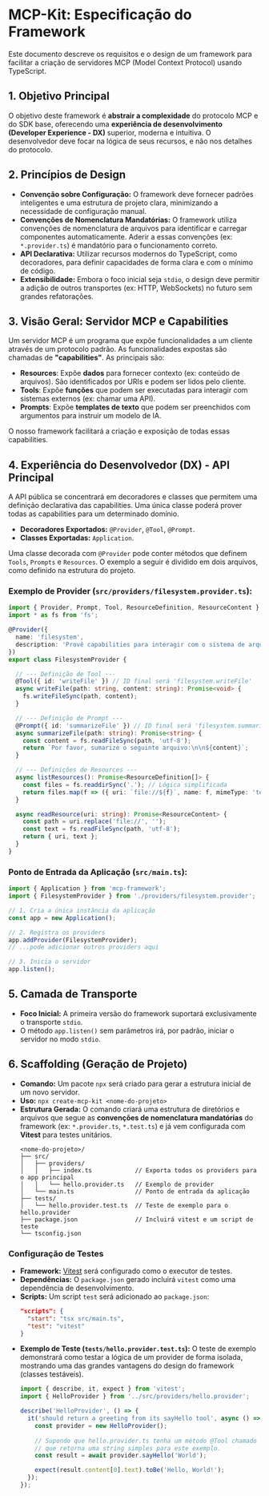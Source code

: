 # MCP-Kit: Especificação do Framework

Este documento descreve os requisitos e o design de um framework para facilitar a criação de servidores MCP (Model Context Protocol) usando TypeScript.

## 1. Objetivo Principal

O objetivo deste framework é **abstrair a complexidade** do protocolo MCP e do SDK base, oferecendo uma **experiência de desenvolvimento (Developer Experience - DX)** superior, moderna e intuitiva. O desenvolvedor deve focar na lógica de seus recursos, e não nos detalhes do protocolo.

## 2. Princípios de Design

- **Convenção sobre Configuração:** O framework deve fornecer padrões inteligentes e uma estrutura de projeto clara, minimizando a necessidade de configuração manual.
- **Convenções de Nomenclatura Mandatórias:** O framework utiliza convenções de nomenclatura de arquivos para identificar e carregar componentes automaticamente. Aderir a essas convenções (ex: `*.provider.ts`) é mandatório para o funcionamento correto.
- **API Declarativa:** Utilizar recursos modernos do TypeScript, como decoradores, para definir capacidades de forma clara e com o mínimo de código.
- **Extensibilidade:** Embora o foco inicial seja `stdio`, o design deve permitir a adição de outros transportes (ex: HTTP, WebSockets) no futuro sem grandes refatorações.

## 3. Visão Geral: Servidor MCP e Capabilities

Um servidor MCP é um programa que expõe funcionalidades a um cliente através de um protocolo padrão. As funcionalidades expostas são chamadas de **"capabilities"**. As principais são:

- **Resources**: Expõe **dados** para fornecer contexto (ex: conteúdo de arquivos). São identificados por URIs e podem ser lidos pelo cliente.
- **Tools**: Expõe **funções** que podem ser executadas para interagir com sistemas externos (ex: chamar uma API).
- **Prompts**: Expõe **templates de texto** que podem ser preenchidos com argumentos para instruir um modelo de IA.

O nosso framework facilitará a criação e exposição de todas essas capabilities.

## 4. Experiência do Desenvolvedor (DX) - API Principal

A API pública se concentrará em decoradores e classes que permitem uma definição declarativa das capabilities. Uma única classe poderá prover todas as capabilities para um determinado domínio.

- **Decoradores Exportados:** `@Provider`, `@Tool`, `@Prompt`.
- **Classes Exportadas:** `Application`.

Uma classe decorada com `@Provider` pode conter métodos que definem `Tools`, `Prompts` e `Resources`. O exemplo a seguir é dividido em dois arquivos, como definido na estrutura do projeto.

### Exemplo de Provider (`src/providers/filesystem.provider.ts`):

```typescript
import { Provider, Prompt, Tool, ResourceDefinition, ResourceContent } from 'mcp-kit';
import * as fs from 'fs';

@Provider({
  name: 'filesystem',
  description: 'Provê capabilities para interagir com o sistema de arquivos.'
})
export class FilesystemProvider {

  // --- Definição de Tool ---
  @Tool({ id: 'writeFile' }) // ID final será 'filesystem.writeFile'
  async writeFile(path: string, content: string): Promise<void> {
    fs.writeFileSync(path, content);
  }

  // --- Definição de Prompt ---
  @Prompt({ id: 'summarizeFile' }) // ID final será 'filesystem.summarizeFile'
  async summarizeFile(path: string): Promise<string> {
    const content = fs.readFileSync(path, 'utf-8');
    return `Por favor, sumarize o seguinte arquivo:\n\n${content}`;
  }

  // --- Definições de Resources ---
  async listResources(): Promise<ResourceDefinition[]> {
    const files = fs.readdirSync('.'); // Lógica simplificada
    return files.map(f => ({ uri: `file://${f}`, name: f, mimeType: 'text/plain' }));
  }

  async readResource(uri: string): Promise<ResourceContent> {
    const path = uri.replace('file://', '');
    const text = fs.readFileSync(path, 'utf-8');
    return { uri, text };
  }
}
```

### Ponto de Entrada da Aplicação (`src/main.ts`):

```typescript
import { Application } from 'mcp-framework';
import { FilesystemProvider } from './providers/filesystem.provider';

// 1. Cria a única instância da aplicação
const app = new Application();

// 2. Registra os providers
app.addProvider(FilesystemProvider);
// ...pode adicionar outros providers aqui

// 3. Inicia o servidor
app.listen();
```

## 5. Camada de Transporte

- **Foco Inicial:** A primeira versão do framework suportará exclusivamente o transporte `stdio`.
- O método `app.listen()` sem parâmetros irá, por padrão, iniciar o servidor no modo `stdio`.

## 6. Scaffolding (Geração de Projeto)

- **Comando:** Um pacote `npx` será criado para gerar a estrutura inicial de um novo servidor.
- **Uso:** `npx create-mcp-kit <nome-do-projeto>`
- **Estrutura Gerada:** O comando criará uma estrutura de diretórios e arquivos que segue as **convenções de nomenclatura mandatórias** do framework (ex: `*.provider.ts`, `*.test.ts`) e já vem configurada com **Vitest** para testes unitários.
  ```
  <nome-do-projeto>/
  ├── src/
  │   ├── providers/
  │   │   ├── index.ts            // Exporta todos os providers para o app principal
  │   │   └── hello.provider.ts   // Exemplo de provider
  │   └── main.ts                 // Ponto de entrada da aplicação
  ├── tests/
  │   └── hello.provider.test.ts  // Teste de exemplo para o hello.provider
  ├── package.json                // Incluirá vitest e um script de teste
  └── tsconfig.json
  ```

### Configuração de Testes

- **Framework:** [Vitest](https://vitest.dev/) será configurado como o executor de testes.
- **Dependências:** O `package.json` gerado incluirá `vitest` como uma dependência de desenvolvimento.
- **Scripts:** Um script `test` será adicionado ao `package.json`:
  ```json
  "scripts": {
    "start": "tsx src/main.ts",
    "test": "vitest"
  }
  ```
- **Exemplo de Teste (`tests/hello.provider.test.ts`):** O teste de exemplo demonstrará como testar a lógica de um provider de forma isolada, mostrando uma das grandes vantagens do design do framework (classes testáveis).
  ```typescript
  import { describe, it, expect } from 'vitest';
  import { HelloProvider } from '../src/providers/hello.provider';

  describe('HelloProvider', () => {
    it('should return a greeting from its sayHello tool', async () => {
      const provider = new HelloProvider();
      
      // Supondo que hello.provider.ts tenha um método @Tool chamado sayHello
      // que retorna uma string simples para este exemplo.
      const result = await provider.sayHello('World');

      expect(result.content[0].text).toBe('Hello, World!');
    });
  });
  ```
